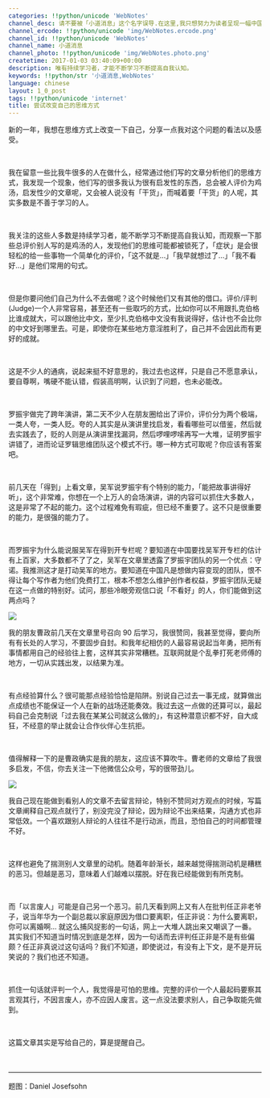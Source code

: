 ```yaml
---
categories: !!python/unicode 'WebNotes'
channel_desc: 请不要被「小道消息」这个名字误导.在这里,我只想努力为读者呈现一幅中国互联网的清明上河图.
channel_ercode: !!python/unicode 'img/WebNotes.ercode.png'
channel_id: !!python/unicode 'WebNotes'
channel_name: 小道消息
channel_photo: !!python/unicode 'img/WebNotes.photo.png'
createtime: 2017-01-03 03:40:09+00:00
description: 唯有持续学习者，才能不断学习不断提高自我认知。
keywords: !!python/str '小道消息,WebNotes'
language: chinese
layout: 1_0_post
tags: !!python/unicode 'internet'
title: 尝试改变自己的思维方式
---
```

<div class="rich_media_content" id="js_content">
<p>
<span class="author-136959">
          新的一年，我想在思维方式上改变一下自己，分享一点我对这个问题的看法以及感受。
         </span>
</p>
<p>
<inherit style="display: block;">
<br/>
</inherit>
</p>
<p>
<span class="author-136959">
          我在留意一些比我牛很多的人在做什么，经常通过他们写的文章分析他们的思维方式，我发现一个现象，他们写的很多我认为很有启发性的东西，总会被人评价为鸡汤，启发性少的文章呢，又会被人说没有「干货」，而喊着要「干货」的人呢，其实多数是不善于学习的人。
         </span>
</p>
<p>
<inherit style="display: block;">
<br/>
</inherit>
</p>
<p>
<span class="author-136959">
          我关注的这些人多数是持续学习者，能不断学习不断提高自我认知，而观察一下那些总评价别人写的是鸡汤的人，发现他们的思维可能都被锁死了，「症状」是会很轻松的给一些事物一个简单化的评价，「这不就是…」「我早就想过了…」「我不看好…」是他们常用的句式。
         </span>
</p>
<p>
<span class="author-136959">
<br/>
</span>
</p>
<p>
<span class="author-136959">
          但是你要问他们自己为什么不去做呢？这个时候他们又有其他的借口。评价/评判(Judge)一个人非常容易，甚至还有一些取巧的方式，比如你可以不用跟扎克伯格比谁成就大，可以跟他比中文，至少扎克伯格中文没有我说得好，估计也不会比你的中文好到哪里去。可是，即使你在某些地方意淫胜利了，自己并不会因此而有更好的成就。
         </span>
</p>
<p>
<span class="author-136959">
<br/>
</span>
</p>
<p>
<span class="author-136959">
          这是不少人的通病，说起来挺不好意思的，我过去也这样，只是自己不愿意承认，要自尊啊，嘴硬不能认错，假装高明啊，认识到了问题，也未必能改。
         </span>
</p>
<p>
<span class="author-136959">
<br/>
</span>
</p>
<p>
<span class="author-136959">
          罗振宇做完了跨年演讲，第二天不少人在朋友圈给出了评价，评价分为两个极端，一类人夸，一类人贬。夸的人其实是从演讲里找启发，看看哪些可以借鉴，然后就去实践去了，贬的人则是从演讲里找漏洞，然后啰哩啰嗦再写一大堆，证明罗振宇讲错了，进而论证罗辑思维团队这个模式不行。哪一种方式可取呢？你应该有答案吧。
         </span>
</p>
<p>
<span class="author-136959">
<br/>
</span>
</p>
<p>
         前几天在「得到」上看文章，吴军说罗振宇有个特别的能力，「能把故事讲得好听」，这个非常难，你想在一个上万人的会场演讲，讲的内容可以抓住大多数人，这是非常了不起的能力。这个过程难免有瑕疵，但已经不重要了。这不只是很重要的能力，是很强的能力了。
        </p>
<p>
<br/>
</p>
<p>
         而罗振宇为什么能说服吴军在得到开专栏呢？要知道在中国要找吴军开专栏的估计有上百家，大多数都不了了之，吴军在文章里透露了罗振宇团队的另一个优点：守诺。我推测这才是打动吴军的地方。要知道在中国凡是想做内容变现的团队，恨不得让每个写作者为他们免费打工，根本不想怎么维护创作者权益，罗振宇团队无疑在这一点做的特别好。试问，那些冷眼旁观信口说「不看好」的人，你们能做到这两点吗？
        </p>
<p>
<span class="author-136959">
<img data-ratio="1" data-s="300,640" data-src="" data-type="jpeg" data-w="430" src="{{ '/img/ow5rEn8QGlGu5TLiaDL4ibDduVnFrdhnupp6GZPqbbU60WHl5XNDQvKQFZOCwCnotLxhfiaXWXAImpOiaPnPfoJKqw.jpeg' | prepend: site.img | replace: '//','/' }}"/>
<br/>
</span>
</p>
<p>
         我的朋友曹政前几天在文章里号召向 90 后学习，我很赞同，我甚至觉得，要向所有有长处的人学习，不要固步自封。和我年纪相仿的人最容易说起当年勇，把所有事情都用自己的经验往上套，这样其实非常糟糕。互联网就是个乱拳打死老师傅的地方，一切从实践出发，以结果为准。
         <br/>
</p>
<p>
<inherit style="display: block;">
<br/>
</inherit>
</p>
<p>
<span class="author-136959">
          有点经验算什么？很可能那点经验恰恰是陷阱。别说自己过去一事无成，就算做出点成绩也不能保证一个人在新的战场还能奏效。我过去这一点做的还算可以，最起码自己会克制说「过去我在某某公司就这么做的」，有这种潜意识都不好，自大成狂，不经意的举止就会让合作伙伴心生抗拒。
         </span>
</p>
<p>
<span class="author-136959">
<br/>
</span>
</p>
<p>
<span class="author-136959">
          值得解释一下的是曹政确实是我的朋友，这应该不算吹牛。曹老师的文章给了我很多启发，不信，你去关注一下他微信公众号，写的很带劲儿。
         </span>
</p>
<p>
<span class="author-136959">
<img data-ratio="1" data-s="300,640" data-src="" data-type="jpeg" data-w="430" src="{{ '/img/ow5rEn8QGlGu5TLiaDL4ibDduVnFrdhnupEP2I86ve9eRmVgmVjebsKaRlIOsFiamsKtiaib7vbQv78MotjJ7shABvQ.jpeg' | prepend: site.img | replace: '//','/' }}"/>
<br/>
</span>
</p>
<p>
         我自己现在能做到看别人的文章不去留言辩论，特别不赞同对方观点的时候，写篇文章阐释自己观点就行了，别没完没了辩论，因为辩论不出来结果，沟通方式也非常低效。一个喜欢跟别人辩论的人往往不是行动派，而且，恐怕自己的时间都管理不好。
         <br/>
</p>
<p>
<br/>
</p>
<p>
         这样也避免了揣测别人文章里的动机。随着年龄渐长，越来越觉得揣测动机是糟糕的恶习。但越是恶习，意味着人们越难以摆脱。好在我已经能做到有所克制。
        </p>
<p>
<br/>
</p>
<p>
         而「以言废人」可能是自己另一个恶习。前几天看到网上又有人在批判任正非老爷子，说当年华为一个副总裁以家庭原因为借口要离职，任正非说：为什么要离职，你可以离婚啊… 就这么捕风捉影的一句话，网上一大堆人跳出来又嘲讽了一番。其实我们不知道当时情况到底是怎样，因为一句话而去评判任正非是不是有些偏颇？任正非真说过这句话吗？我们不知道，即使说过，有没有上下文，是不是开玩笑说的？我们也还不知道。
        </p>
<p>
<br/>
</p>
<p>
         抓住一句话就评判一个人，我觉得是可怕的思维。完整的评价一个人最起码要察其言观其行，不因言废人，亦不应因人废言。这一点没法要求别人，自己争取能先做到。
        </p>
<p>
<br/>
</p>
<p>
         这篇文章其实是写给自己的，算是提醒自己。
        </p>
<p>
<br/>
</p>
<hr style="font-family: Lato, Helvetica, Arial, freesans, clean, sans-serif; border-right-width: 0px; border-bottom-width: 0px; border-left-width: 0px; border-top-style: solid; border-top-color: rgb(234, 234, 234); height: 1px; margin-top: 1em; margin-bottom: 1em; color: rgb(51, 51, 51); font-size: 16px; white-space: normal;"/>
<p>
         题图：Daniel Josefsohn
        </p>
<p>
<span class="author-136959 font-color-12 font-size-3" style="color: rgb(43, 43, 43); font-size: 11pt;">
<br/>
</span>
</p>
<p>
<br/>
</p>
</div>
